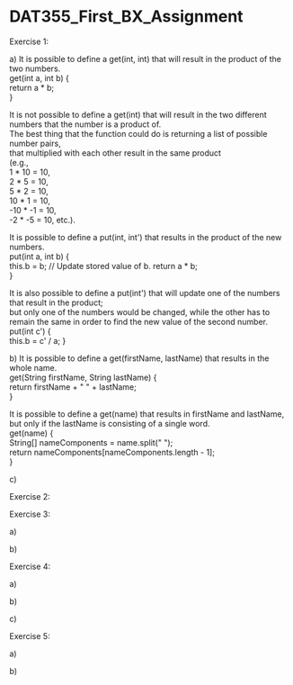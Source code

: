 # DAT355_First_BX_Assignment



Exercise 1:

a) 
It is possible to define a get(int, int) that will result in the product of the two numbers.<br>
get(int a, int b) { <br>
    return a * b; <br>
}

It is not possible to define a get(int) that will result in the two different numbers that the number is a product of.<br>
The best thing that the function could do is returning a list of possible number pairs,<br>
that multiplied with each other result in the same product<br>
(e.g., <br>
1 * 10 = 10,<br>
2 * 5 = 10, <br>
5 * 2 = 10, <br>
10 * 1 = 10, <br>
-10 * -1 = 10, <br>
-2 * -5 = 10, etc.).


It is possible to define a put(int, int') that results in the product of the new numbers.<br>
put(int a, int b) {<br>
    this.b = b; // Update stored value of b.
    return a * b;<br>
}

It is also possible to define a put(int') that will update one of the numbers that result in the product;<br>
but only one of the numbers would be changed, while the other has to remain the same in order to find the new value of the second number.<br>
put(int c') {<br>
    this.b = c' / a;
}


b) 
It is possible to define a get(firstName, lastName) that results in the whole name.<br>
get(String firstName, String lastName) {<br>
    return firstName + " " + lastName;<br>
}

It is possible to define a get(name) that results in firstName and lastName,<br>
but only if the lastName is consisting of a single word.<br>
get(name) {<br>
    String[] nameComponents = name.split(" ");<br>
    return nameComponents[nameComponents.length - 1];<br>
}





c) 




Exercise 2:





Exercise 3:


a) 

b)




Exercise 4:

a) 

b) 

c) 


Exercise 5:

a)

b)







